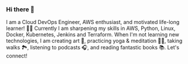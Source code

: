 ### Hi there 👋

I am a Cloud DevOps Engineer, AWS enthusiast, and motivated life-long learner! 👩‍🏫 Currently I am sharpening my skills in AWS, Python, Linux, Docker, Kubernetes, Jenkins and Terraform.
When I'm not learning new technologies, I am creating art 🎨, practicing yoga & meditation 🧘‍♀️, taking walks 🏞️, listening to podcasts 🎧, and reading fantastic books 📚.
Let's connect!
